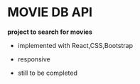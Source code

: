 # MOVIE DB API # 
**project to search for movies**
- implemented with React,CSS,Bootstrap
- responsive 

- still to be completed
